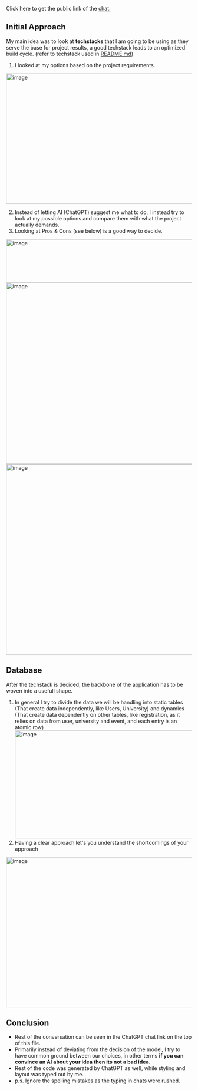 Click here to get the public link of the [chat.](https://chatgpt.com/share/68bd263c-0774-800e-8676-a4080bac582f)

## Initial Approach
My main idea was to look at **techstacks** that I am going to be using as they serve the base for project results, a good techstack leads to an optimized build cycle.
(refer to techstack used in [README.md](https://github.com/vineet-k09/event_management/blob/main/README.md))

1. I looked at my options based on the project requirements.
<img width="804" height="354" alt="image" src="https://github.com/user-attachments/assets/f3f99916-9312-4d61-a02c-0a5ac90edcd1" />

2. Instead of letting AI (ChatGPT) suggest me what to do, I instead try to look at my possible options and compare them with what the project actually demands.
3. Looking at Pros & Cons (see below) is a good way to decide.
<img width="633" height="117" alt="image" src="https://github.com/user-attachments/assets/f3dbe488-804a-42c6-ae00-0828174c9e56" />
<img width="808" height="493" alt="image" src="https://github.com/user-attachments/assets/0521bd5f-75ea-4a5b-832d-c910099c55df" />
<img width="815" height="518" alt="image" src="https://github.com/user-attachments/assets/54cc7b0c-01cb-407d-a3ad-0bbe27fe6888" />

## Database
After the techstack is decided, the backbone of the application has to be woven into a usefull shape.
1. In general I try to divide the data we will be handling into static tables (That create data independently, like Users, University) and dynamics (That create data dependently on other tables, like registration, as it relies on data from user, university and event, and each entry is an atomic row) <br />
<img width="601" height="293" alt="image" src="https://github.com/user-attachments/assets/df763a71-c877-4efe-8ee6-131c0ac5099d" /> <br />
2. Having a clear approach let's you understand the shortcomings of your approach
<img width="824" height="408" alt="image" src="https://github.com/user-attachments/assets/d56f1638-979d-468d-8fd6-422a6f8d1b35" />

## Conclusion
- Rest of the conversation can be seen in the ChatGPT chat link on the top of this file.
- Primarily instead of deviating from the decision of the model, I try to have common ground between our choices, in other terms **if you can convince an AI about your idea then its not a bad idea.**
- Rest of the code was generated by ChatGPT as well, while styling and layout was typed out by me.
- p.s. Ignore the spelling mistakes as the typing in chats were rushed.
